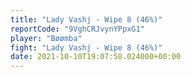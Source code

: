 ```yaml
---
title: "Lady Vashj - Wipe 8 (46%)"
reportCode: "9VghCRJvynYPpxG1"
player: "Bøømba"
fight: "Lady Vashj - Wipe 8 (46%)"
date: 2021-10-10T19:07:58.024000+00:00
---
```

